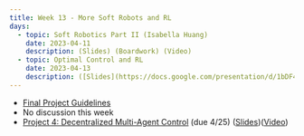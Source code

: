 ```yaml
---
title: Week 13 - More Soft Robots and RL
days:
  - topic: Soft Robotics Part II (Isabella Huang)
    date: 2023-04-11
    description: (Slides) (Boardwork) (Video)
  - topic: Optimal Control and RL
    date: 2023-04-13
    description: ([Slides](https://docs.google.com/presentation/d/1bDF4kEDzpO44N1kxcDIoFjYKF103OcwWE5CnjR4hJ5E/edit)) (Boardwork) (Video)
---
```


- [Final Project Guidelines](./assets/final_proj/C106B_Final_Project_Guidelines.pdf)
- No discussion this week
- [Project 4: Decentralized Multi-Agent Control](./assets/proj/Spring_2023_EECS106B_Project_4.pdf) (due 4/25) ([Slides](https://docs.google.com/presentation/d/1HuiGLDDbieeZcmTCrD38vN_R_iw0vZM5UvN91G7z3Mg/edit?usp=sharing))([Video](https://youtu.be/j2bkKBHFTBI))

<a id="Week14"></a>
